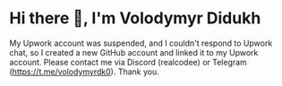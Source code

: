 # Hi there 👋, I'm Volodymyr Didukh

My Upwork account was suspended, and I couldn't respond to Upwork chat, so I created a new GitHub account and linked it to my Upwork account. Please contact me via Discord (realcodee) or Telegram (https://t.me/volodymyrdk0). Thank you.
